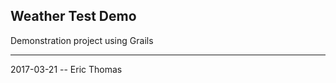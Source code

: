 Weather Test Demo
--------------------

Demonstration project using Grails
  
  
* * * * *

2017-03-21 -- Eric Thomas

